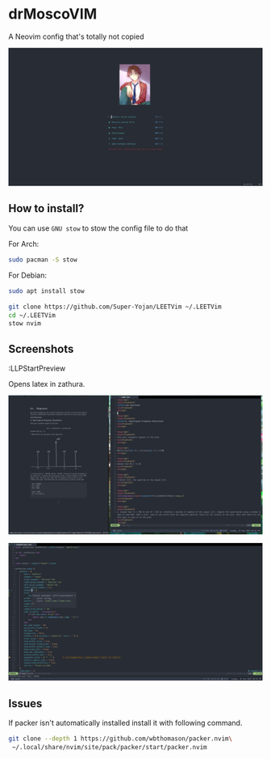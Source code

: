 # drMoscoVIM
A Neovim config that's totally not copied

![](./pictures/Homepage.png)


## How to install?

You can use `GNU stow` to stow the config file to do that

For Arch:
```bash
sudo pacman -S stow
```
For Debian:
```bash
sudo apt install stow
```

```bash
git clone https://github.com/Super-Yojan/LEETVim ~/.LEETVim
cd ~/.LEETVim
stow nvim
```

## Screenshots

:LLPStartPreview

Opens latex in zathura.

![](./pictures/Latex.png)

![](./pictures/Working.png)

## Issues
If packer isn't automatically installed install it with following command.
```bash
git clone --depth 1 https://github.com/wbthomason/packer.nvim\
 ~/.local/share/nvim/site/pack/packer/start/packer.nvim
```


